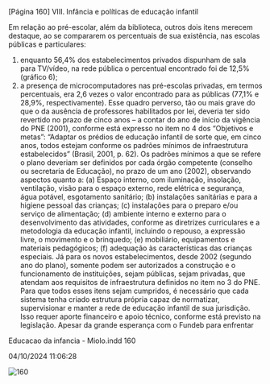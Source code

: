[Página 160]
VIII. Infância e políticas de educação infantil

Em relação ao pré-escolar, além da biblioteca, outros dois itens merecem destaque, ao se compararem os percentuais de sua existência,
nas escolas públicas e particulares:
1. enquanto 56,4% dos estabelecimentos privados dispunham de sala
para TV/vídeo, na rede pública o percentual encontrado foi de
12,5% (gráfico 6);
2. a presença de microcomputadores nas pré-escolas privadas, em
termos percentuais, era 2,6 vezes o valor encontrado para as
públicas (77,1% e 28,9%, respectivamente).
Esse quadro perverso, tão ou mais grave do que o da ausência de
professores habilitados por lei, deveria ter sido revertido no prazo de
cinco anos – a contar do ano de início da vigência do PNE (2001), conforme está expresso no item no 4 dos “Objetivos e metas”: “Adaptar
os prédios de educação infantil de sorte que, em cinco anos, todos estejam conforme os padrões mínimos de infraestrutura estabelecidos”
(Brasil, 2001, p. 62). Os padrões mínimos a que se refere o plano deveriam ser definidos por cada órgão competente (conselho ou secretaria de Educação), no prazo de um ano (2002), observando aspectos
quanto a:
(a) Espaço interno, com iluminação, insolação, ventilação,
visão para o espaço externo, rede elétrica e segurança,
água potável, esgotamento sanitário;
(b) instalações sanitárias e para a higiene pessoal das crianças;
(c) instalações para o preparo e/ou serviço de alimentação;
(d) ambiente interno e externo para o desenvolvimento
das atividades, conforme as diretrizes curriculares e a
metodologia da educação infantil, incluindo o repouso, a
expressão livre, o movimento e o brinquedo;
(e) mobiliário, equipamentos e materiais pedagógicos;
(f) adequação às características das crianças especiais.
Já para os novos estabelecimentos, desde 2002 (segundo ano do
plano), somente podem ser autorizados a construção e o funcionamento de instituições, sejam públicas, sejam privadas, que atendam
aos requisitos de infraestrutura definidos no item no 3 do PNE.
Para que todos esses itens sejam cumpridos, é necessário que cada
sistema tenha criado estrutura própria capaz de normatizar, supervisionar e manter a rede de educação infantil de sua jurisdição. Isso
requer aporte financeiro e apoio técnico, conforme está previsto na
legislação. Apesar da grande esperança com o Fundeb para enfrentar


Educacao da infancia - Miolo.indd 160

04/10/2024 11:06:28

![160](./img/page_160-01.jpg)
